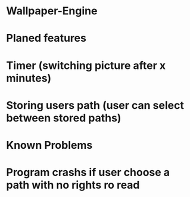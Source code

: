 # Wallpaper-Engine

# Planed features
#   Timer (switching picture after x minutes)
#   Storing users path  (user can select between stored paths)

# Known Problems
#   Program crashs if user choose a path with no rights ro read
